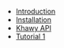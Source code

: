 * [Introduction](/)
* [Installation](installation/installation.md)
* [Khawy API](Khawy/README.md)
* [Tutorial 1](tutorial1/tutorial1.md)
